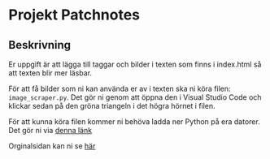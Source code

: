 # Projekt Patchnotes

## Beskrivning

Er uppgift är att lägga till taggar och bilder i texten som finns i index.html så att texten blir mer läsbar. 

För att få bilder som ni kan använda er av i texten ska ni köra filen: ``` image_scraper.py ```. Det gör ni genom att öppna den i Visual Studio Code och klickar sedan på den gröna triangeln i det högra hörnet i filen. 

För att kunna köra filen kommer ni behöva ladda ner Python på era datorer. Det gör ni via [denna länk](https://www.python.org/ftp/python/3.8.2/python-3.8.2.exe)

Orginalsidan kan ni se [här](https://www.smitegame.com/news/grim-omens-7-3-update-notes/ )
